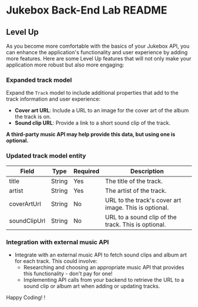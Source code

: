 <h1>
  <span class="headline">Jukebox Back-End Lab</span>
  <span class="subhead">README</span>
</h1>

## Level Up

As you become more comfortable with the basics of your Jukebox API, you can enhance the application's functionality and user experience by adding more features. Here are some Level Up features that will not only make your application more robust but also more engaging:

### Expanded track model

Expand the `Track` model to include additional properties that add to the track information and user experience:

- **Cover art URL**: Include a URL to an image for the cover art of the album the track is on.
- **Sound clip URL**: Provide a link to a short sound clip of the track.

**A third-party music API may help provide this data, but using one is optional.**

### Updated track model entity

| Field       | Type   | Required | Description                                           |
| ----------- | ------ | -------- | ----------------------------------------------------- |
| title       | String | Yes      | The title of the track.                               |
| artist      | String | Yes      | The artist of the track.                              |
| coverArtUrl | String | No       | URL to the track's cover art image. This is optional. |
| soundClipUrl| String | No       | URL to a sound clip of the track. This is optional.   |

### Integration with external music API

- Integrate with an external music API to fetch sound clips and album art for each track. This could involve:
  - Researching and choosing an appropriate music API that provides this functionality - don't pay for one!
  - Implementing API calls from your backend to retrieve the URL to a sound clip or album art when adding or updating tracks.

Happy Coding!
!
